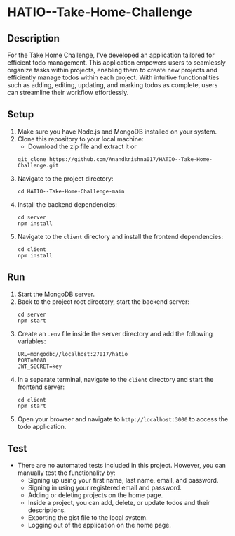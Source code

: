 # HATIO--Take-Home-Challenge

## Description
For the Take Home Challenge, I've developed an application tailored for efficient todo management. This application empowers users to seamlessly organize tasks within projects, enabling them to create new projects and efficiently manage todos within each project. With intuitive functionalities such as adding, editing, updating, and marking todos as complete, users can streamline their workflow effortlessly.
## Setup
1. Make sure you have Node.js and MongoDB installed on your system.
2. Clone this repository to your local machine:
     - Download the zip file and extract it
    or
    ```
    git clone https://github.com/Anandkrishna017/HATIO--Take-Home-Challenge.git
    ```
4. Navigate to the project directory:
    ```
    cd HATIO--Take-Home-Challenge-main
    ```
5. Install the backend dependencies:
    ```
    cd server
    npm install
    ```
6. Navigate to the `client` directory and install the frontend dependencies:
    ```
    cd client
    npm install
    ```
## Run
1. Start the MongoDB server.
2. Back to the project root directory, start the backend server:
    ```
    cd server
    npm start
    ```
3. Create an `.env` file inside the server directory and add the following variables:
    ```
    URL=mongodb://localhost:27017/hatio
    PORT=8080
    JWT_SECRET=key
    ```
4. In a separate terminal, navigate to the `client` directory and start the frontend server:
    ```
    cd client
    npm start
    ```
5. Open your browser and navigate to `http://localhost:3000` to access the todo application.

## Test
- There are no automated tests included in this project. However, you can manually test the functionality by:
    - Signing up using your first name, last name, email, and password.
    - Signing in using your registered email and password.
    - Adding or deleting projects on the home page.
    - Inside a project, you can add, delete, or update todos and their descriptions.
    - Exporting the gist file to the local system.
    - Logging out of the application on the home page.

